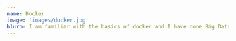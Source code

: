 ```yaml
---
name: Docker
image: 'images/docker.jpg'
blurb: I am familiar with the basics of docker and I have done Big Data projects using docker.
---
```

